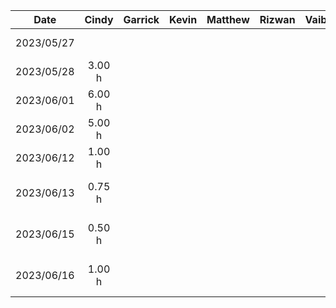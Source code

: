 |    Date    |  Cindy  | Garrick | Kevin | Matthew | Rizwan | Vaibhav |           Task            |
| :--------: | :-----: | :-----: | :---: | :-----: | :----: | :------ | :-----------------------: |
| 2023/05/27 |         |         |       |         |        |         |    Brainstorming Ideas    |
| 2023/05/28 |  3.00 h |         |       |         |        |         |     Demo Presentation     |
| 2023/06/01 |  6.00 h |         |       |         |        |         |   D1: Project Proposal    |
| 2023/06/02 |  5.00 h |         |       |         |        |         |   D1: Project Proposal    |
| 2023/06/12 |  1.00 h |         |       |         |        |         |   Architectural Diagram   |
| 2023/06/13 |  0.75 h |         |       |         |        |         | D2: Buddy Team Evaluation |
| 2023/06/15 |  0.50 h |         |       |         |        |         | D2: Buddy Team Evaluation |
| 2023/06/16 |  1.00 h |         |       |         |        |         | D2: Buddy Team Evaluation |
